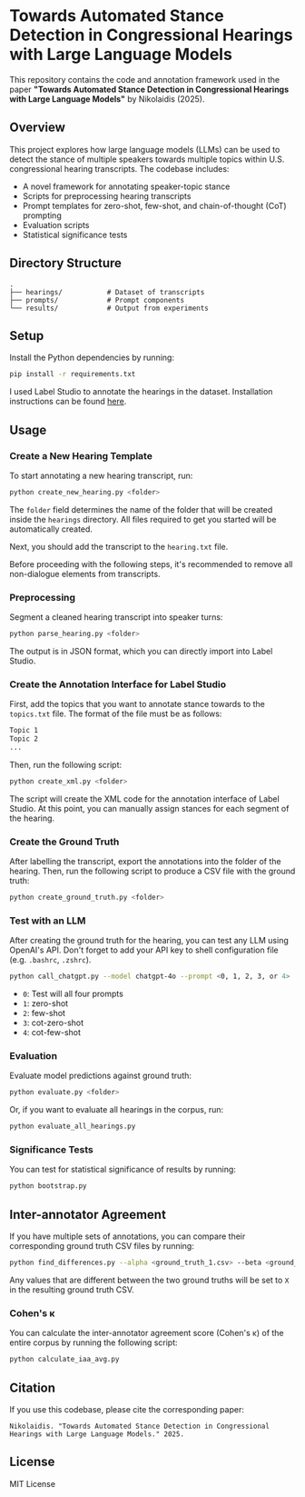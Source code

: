 # Towards Automated Stance Detection in Congressional Hearings with Large Language Models

This repository contains the code and annotation framework used in the paper
**"Towards Automated Stance Detection in Congressional Hearings with Large Language Models"**
by Nikolaidis (2025).

## Overview

This project explores how large language models (LLMs) can be used to detect the stance of multiple speakers towards multiple topics within U.S. congressional hearing transcripts. The codebase includes:

* A novel framework for annotating speaker-topic stance
* Scripts for preprocessing hearing transcripts
* Prompt templates for zero-shot, few-shot, and chain-of-thought (CoT) prompting
* Evaluation scripts
* Statistical significance tests

## Directory Structure

```
.
├── hearings/           # Dataset of transcripts
├── prompts/            # Prompt components
└── results/            # Output from experiments
```

## Setup

Install the Python dependencies by running:

```bash
pip install -r requirements.txt
```

I used Label Studio to annotate the hearings in the dataset. Installation instructions can be found [here](https://labelstud.io/guide/quick_start).

## Usage

### Create a New Hearing Template

To start annotating a new hearing transcript, run:

```bash
python create_new_hearing.py <folder>
```

The `folder` field determines the name of the folder that will be created inside the `hearings` directory. All files required to get you started will be automatically created.

Next, you should add the transcript to the `hearing.txt` file.

Before proceeding with the following steps, it's recommended to remove all non-dialogue elements from transcripts.

### Preprocessing

Segment a cleaned hearing transcript into speaker turns:

```bash
python parse_hearing.py <folder>
```

The output is in JSON format, which you can directly import into Label Studio.

### Create the Annotation Interface for Label Studio

First, add the topics that you want to annotate stance towards to the `topics.txt` file. The format of the file must be as follows:

```txt
Topic 1
Topic 2
...
```

Then, run the following script:

```bash
python create_xml.py <folder>
```

The script will create the XML code for the annotation interface of Label Studio. At this point, you can manually assign stances for each segment of the hearing.

### Create the Ground Truth

After labelling the transcript, export the annotations into the folder of the hearing. Then, run the following script to produce a CSV file with the ground truth:

```bash
python create_ground_truth.py <folder>
```

### Test with an LLM

After creating the ground truth for the hearing, you can test any LLM using OpenAI's API. Don't forget to add your API key to shell configuration file (e.g. `.bashrc`, `.zshrc`).

```bash
python call_chatgpt.py --model chatgpt-4o --prompt <0, 1, 2, 3, or 4>
```

- `0`: Test will all four prompts
- `1`: zero-shot
- `2`: few-shot
- `3`: cot-zero-shot
- `4`: cot-few-shot

### Evaluation

Evaluate model predictions against ground truth:

```bash
python evaluate.py <folder>
```

Or, if you want to evaluate all hearings in the corpus, run:

```bash
python evaluate_all_hearings.py
```

### Significance Tests
You can test for statistical significance of results by running:

```bash
python bootstrap.py
```

## Inter-annotator Agreement

If you have multiple sets of annotations, you can compare their corresponding ground truth CSV files by running:

```bash
python find_differences.py --alpha <ground_truth_1.csv> --beta <ground_truth_2.csv>
```

Any values that are different between the two ground truths will be set to `X` in the resulting ground truth CSV.

### Cohen's κ
You can calculate the inter-annotator agreement score (Cohen's κ) of the entire corpus by running the following script:

```bash
python calculate_iaa_avg.py
```

## Citation

If you use this codebase, please cite the corresponding paper:

```
Nikolaidis. "Towards Automated Stance Detection in Congressional Hearings with Large Language Models." 2025.
```

## License

MIT License
